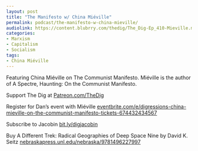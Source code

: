 ```yaml
---
layout: post
title: "The Manifesto w/ China Miéville"
permalink: podcast/the-manifesto-w-china-mieville/
audiolink: https://content.blubrry.com/thedig/The_Dig-Ep_410-Mieville.mp3
categories:
- Marxism
- Capitalism
- Socialism
tags: 
- China Miéville
---
```

Featuring China Miéville on The Communist Manifesto. Miéville is the author of A Spectre, Haunting: On the Communist Manifesto.

Support The Dig at [Patreon.com/TheDig](Patreon.com/TheDig)

Register for Dan’s event with Miéville [eventbrite.com/e/digressions-china-mieville-on-the-communist-manifesto-tickets-674432434567](eventbrite.com/e/digressions-china-mieville-on-the-communist-manifesto-tickets-674432434567)

Subscribe to Jacobin [bit.ly/digjacobin](bit.ly/digjacobin)

Buy A Different Trek: Radical Geographies of Deep Space Nine by David K. Seitz [nebraskapress.unl.edu/nebraska/9781496227997](nebraskapress.unl.edu/nebraska/9781496227997)
